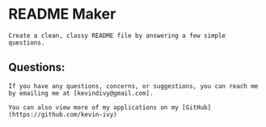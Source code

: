   # README Maker
    Create a clean, classy README file by answering a few simple questions.

  ## Questions:
    If you have any questions, concerns, or suggestions, you can reach me by emailing me at [kevindivy@gmail.com]. 
    
    You can also view more of my applications on my [GitHub](https://github.com/kevin-ivy)
